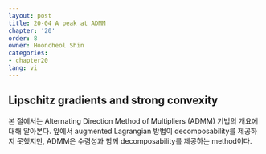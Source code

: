 ```yaml
---
layout: post
title: 20-04 A peak at ADMM
chapter: '20'
order: 8
owner: Hooncheol Shin
categories:
- chapter20
lang: vi
---
```


## Lipschitz gradients and strong convexity
본 절에서는 Alternating Direction Method of Multipliers (ADMM) 기법의 개요에 대해 알아본다. 앞에서 augmented Lagrangian 방법이 decomposability를 제공하지 못했지만, ADMM은 수렴성과 함께  decomposability를 제공하는 method이다. 